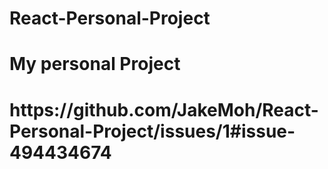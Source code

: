 # React-Personal-Project
<h1> My personal Project <h1>
https://github.com/JakeMoh/React-Personal-Project/issues/1#issue-494434674
